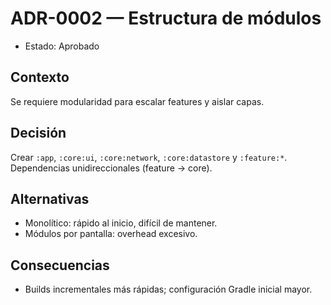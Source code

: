 # ADR-0002 — Estructura de módulos

- Estado: Aprobado

## Contexto
Se requiere modularidad para escalar features y aislar capas.

## Decisión
Crear `:app`, `:core:ui`, `:core:network`, `:core:datastore` y `:feature:*`. Dependencias unidireccionales (feature → core).

## Alternativas
- Monolítico: rápido al inicio, difícil de mantener.
- Módulos por pantalla: overhead excesivo.

## Consecuencias
- Builds incrementales más rápidas; configuración Gradle inicial mayor.
